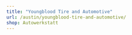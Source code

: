 ```yaml
---
title: "Youngblood Tire and Automotive"
url: /austin/youngblood-tire-and-automotive/
shop: Autowerkstatt
---
```

